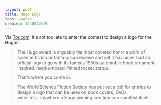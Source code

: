 ```yaml
---
layout: post
title: Hugo Logo
tags: awards
created: 1240542639
---
```

Via [Tor.com](http://www.tor.com/index.php?option=com_content&view=blog&id=21683):  it's not too late to enter the contest to design a logo for the Hugos.

> The Hugo award is arguably the most coveted honor a work of science fiction or fantasy can receive and yet it has never had an official logo to go with its famous 1950s automobile hood ornament-inspired, needle-nosed, finned rocket statue.
>
>That’s where you come in.<!--break-->
>
>The World Science Fiction Society has put out a call for entries to design a logo that can be used on book covers, DVDs, websites...anywhere a Hugo winning creation can manifest itself.
